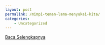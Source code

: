 ```yaml
---
layout: post
permalink: /mimpi-teman-lama-menyukai-kita/
categories:
    - Uncategorized
---
```


[Baca Selengkapnya](/04)
